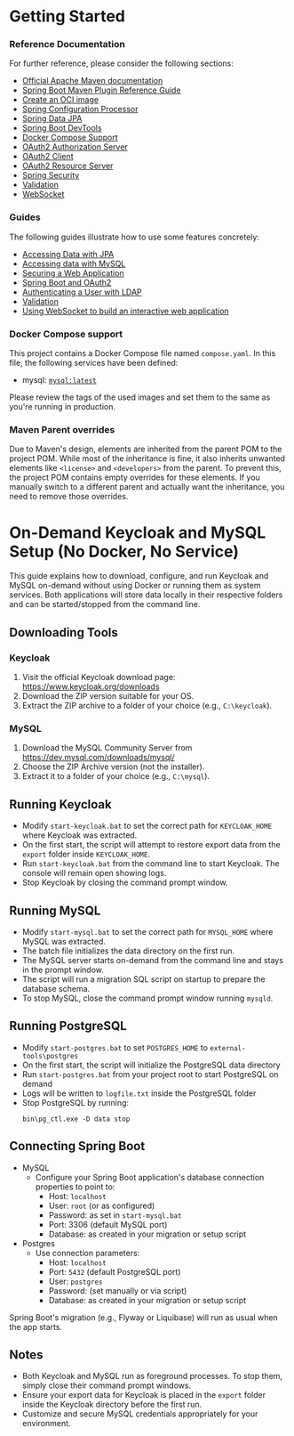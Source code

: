# Getting Started

### Reference Documentation

For further reference, please consider the following sections:

* [Official Apache Maven documentation](https://maven.apache.org/guides/index.html)
* [Spring Boot Maven Plugin Reference Guide](https://docs.spring.io/spring-boot/3.5.6/maven-plugin)
* [Create an OCI image](https://docs.spring.io/spring-boot/3.5.6/maven-plugin/build-image.html)
* [Spring Configuration Processor](https://docs.spring.io/spring-boot/3.5.6/specification/configuration-metadata/annotation-processor.html)
* [Spring Data JPA](https://docs.spring.io/spring-boot/3.5.6/reference/data/sql.html#data.sql.jpa-and-spring-data)
* [Spring Boot DevTools](https://docs.spring.io/spring-boot/3.5.6/reference/using/devtools.html)
* [Docker Compose Support](https://docs.spring.io/spring-boot/3.5.6/reference/features/dev-services.html#features.dev-services.docker-compose)
* [OAuth2 Authorization Server](https://docs.spring.io/spring-boot/3.5.6/reference/web/spring-security.html#web.security.oauth2.authorization-server)
* [OAuth2 Client](https://docs.spring.io/spring-boot/3.5.6/reference/web/spring-security.html#web.security.oauth2.client)
* [OAuth2 Resource Server](https://docs.spring.io/spring-boot/3.5.6/reference/web/spring-security.html#web.security.oauth2.server)
* [Spring Security](https://docs.spring.io/spring-boot/3.5.6/reference/web/spring-security.html)
* [Validation](https://docs.spring.io/spring-boot/3.5.6/reference/io/validation.html)
* [WebSocket](https://docs.spring.io/spring-boot/3.5.6/reference/messaging/websockets.html)

### Guides

The following guides illustrate how to use some features concretely:

* [Accessing Data with JPA](https://spring.io/guides/gs/accessing-data-jpa/)
* [Accessing data with MySQL](https://spring.io/guides/gs/accessing-data-mysql/)
* [Securing a Web Application](https://spring.io/guides/gs/securing-web/)
* [Spring Boot and OAuth2](https://spring.io/guides/tutorials/spring-boot-oauth2/)
* [Authenticating a User with LDAP](https://spring.io/guides/gs/authenticating-ldap/)
* [Validation](https://spring.io/guides/gs/validating-form-input/)
* [Using WebSocket to build an interactive web application](https://spring.io/guides/gs/messaging-stomp-websocket/)

### Docker Compose support

This project contains a Docker Compose file named `compose.yaml`.
In this file, the following services have been defined:

* mysql: [`mysql:latest`](https://hub.docker.com/_/mysql)

Please review the tags of the used images and set them to the same as you're running in production.

### Maven Parent overrides

Due to Maven's design, elements are inherited from the parent POM to the project POM.
While most of the inheritance is fine, it also inherits unwanted elements like `<license>` and `<developers>` from the
parent.
To prevent this, the project POM contains empty overrides for these elements.
If you manually switch to a different parent and actually want the inheritance, you need to remove those overrides.

# On-Demand Keycloak and MySQL Setup (No Docker, No Service)

This guide explains how to download, configure, and run Keycloak and MySQL on-demand without using Docker or running
them as system services. Both applications will store data locally in their respective folders and can be
started/stopped from the command line.

## Downloading Tools

### Keycloak

1. Visit the official Keycloak download page: https://www.keycloak.org/downloads
2. Download the ZIP version suitable for your OS.
3. Extract the ZIP archive to a folder of your choice (e.g., `C:\keycloak`).

### MySQL

1. Download the MySQL Community Server from https://dev.mysql.com/downloads/mysql/
2. Choose the ZIP Archive version (not the installer).
3. Extract it to a folder of your choice (e.g., `C:\mysql`).

## Running Keycloak

- Modify `start-keycloak.bat` to set the correct path for `KEYCLOAK_HOME` where Keycloak was extracted.
- On the first start, the script will attempt to restore export data from the `export` folder inside `KEYCLOAK_HOME`.
- Run `start-keycloak.bat` from the command line to start Keycloak. The console will remain open showing logs.
- Stop Keycloak by closing the command prompt window.

## Running MySQL

- Modify `start-mysql.bat` to set the correct path for `MYSQL_HOME` where MySQL was extracted.
- The batch file initializes the data directory on the first run.
- The MySQL server starts on-demand from the command line and stays in the prompt window.
- The script will run a migration SQL script on startup to prepare the database schema.
- To stop MySQL, close the command prompt window running `mysqld`.

## Running PostgreSQL

- Modify `start-postgres.bat` to set `POSTGRES_HOME` to `external-tools\postgres`
- On the first start, the script will initialize the PostgreSQL data directory
- Run `start-postgres.bat` from your project root to start PostgreSQL on demand
- Logs will be written to `logfile.txt` inside the PostgreSQL folder
- Stop PostgreSQL by running:
  ```
  bin\pg_ctl.exe -D data stop
  ```

## Connecting Spring Boot

- MySQL
    - Configure your Spring Boot application's database connection properties to point to:
        - Host: `localhost`
        - User: `root` (or as configured)
        - Password: as set in `start-mysql.bat`
        - Port: 3306 (default MySQL port)
        - Database: as created in your migration or setup script
- Postgres
    - Use connection parameters:
        - Host: `localhost`
        - Port: `5432` (default PostgreSQL port)
        - User: `postgres`
        - Password: (set manually or via script)
        - Database: as created in your migration or setup script

Spring Boot's migration (e.g., Flyway or Liquibase) will run as usual when the app starts.

## Notes

- Both Keycloak and MySQL run as foreground processes. To stop them, simply close their command prompt windows.
- Ensure your export data for Keycloak is placed in the `export` folder inside the Keycloak directory before the first
  run.
- Customize and secure MySQL credentials appropriately for your environment.

